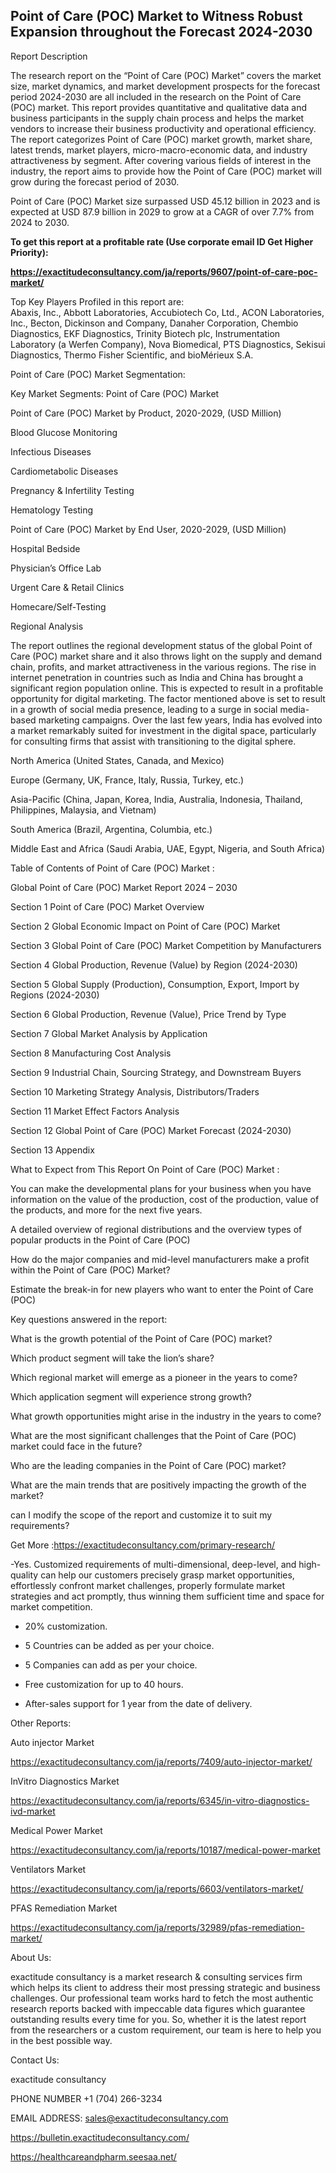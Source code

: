 ## Point of Care (POC) Market to Witness Robust Expansion throughout the Forecast 2024-2030

Report Description

The research report on the “Point of Care (POC) Market” covers the market size, market dynamics, and market development prospects for the forecast period 2024-2030 are all included in the research on the Point of Care (POC) market. This report provides quantitative and qualitative data and business participants in the supply chain process and helps the market vendors to increase their business productivity and operational efficiency. The report categorizes Point of Care (POC) market growth, market share, latest trends, market players, micro-macro-economic data, and industry attractiveness by segment. After covering various fields of interest in the industry, the report aims to provide how the Point of Care (POC) market will grow during the forecast period of 2030.

Point of Care (POC) Market size surpassed USD 45.12 billion in 2023 and is expected at USD 87.9 billion in 2029 to grow at a CAGR of over 7.7% from 2024 to 2030.

**To get this report at a profitable rate (Use corporate email ID Get Higher Priority):**

**https://exactitudeconsultancy.com/ja/reports/9607/point-of-care-poc-market/**

Top Key Players Profiled in this report are:                                                                               
Abaxis, Inc., Abbott Laboratories, Accubiotech Co, Ltd., ACON Laboratories, Inc., Becton, Dickinson and Company, Danaher Corporation, Chembio Diagnostics, EKF Diagnostics, Trinity Biotech plc, Instrumentation Laboratory (a Werfen Company), Nova Biomedical, PTS Diagnostics, Sekisui Diagnostics, Thermo Fisher Scientific, and bioMérieux S.A.

Point of Care (POC) Market Segmentation:

Key Market Segments: Point of Care (POC) Market

Point of Care (POC) Market by Product, 2020-2029, (USD Million)

Blood Glucose Monitoring

Infectious Diseases

Cardiometabolic Diseases

Pregnancy & Infertility Testing

Hematology Testing

Point of Care (POC) Market by End User, 2020-2029, (USD Million)

Hospital Bedside

Physician’s Office Lab

Urgent Care & Retail Clinics

Homecare/Self-Testing

Regional Analysis

The report outlines the regional development status of the global Point of Care (POC) market share and it also throws light on the supply and demand chain, profits, and market attractiveness in the various regions. The rise in internet penetration in countries such as India and China has brought a significant region population online. This is expected to result in a profitable opportunity for digital marketing. The factor mentioned above is set to result in a growth of social media presence, leading to a surge in social media-based marketing campaigns. Over the last few years, India has evolved into a market remarkably suited for investment in the digital space, particularly for consulting firms that assist with transitioning to the digital sphere.

North America (United States, Canada, and Mexico)

Europe (Germany, UK, France, Italy, Russia, Turkey, etc.)

Asia-Pacific (China, Japan, Korea, India, Australia, Indonesia, Thailand, Philippines, Malaysia, and Vietnam)

South America (Brazil, Argentina, Columbia, etc.)

Middle East and Africa (Saudi Arabia, UAE, Egypt, Nigeria, and South Africa)

Table of Contents of Point of Care (POC) Market :

Global Point of Care (POC) Market Report 2024 – 2030

Section 1 Point of Care (POC) Market Overview

Section 2 Global Economic Impact on Point of Care (POC) Market

Section 3 Global Point of Care (POC) Market Competition by Manufacturers

Section 4 Global Production, Revenue (Value) by Region (2024-2030)

Section 5 Global Supply (Production), Consumption, Export, Import by Regions (2024-2030)

Section 6 Global Production, Revenue (Value), Price Trend by Type

Section 7 Global Market Analysis by Application

Section 8 Manufacturing Cost Analysis

Section 9 Industrial Chain, Sourcing Strategy, and Downstream Buyers

Section 10 Marketing Strategy Analysis, Distributors/Traders

Section 11 Market Effect Factors Analysis

Section 12 Global Point of Care (POC) Market Forecast (2024-2030)

Section 13 Appendix

What to Expect from This Report On Point of Care (POC) Market :

You can make the developmental plans for your business when you have information on the value of the production, cost of the production, value of the products, and more for the next five years.

A detailed overview of regional distributions and the overview types of popular products in the Point of Care (POC)

How do the major companies and mid-level manufacturers make a profit within the Point of Care (POC) Market?

Estimate the break-in for new players who want to enter the Point of Care (POC)

Key questions answered in the report:

What is the growth potential of the Point of Care (POC) market?

Which product segment will take the lion’s share?

Which regional market will emerge as a pioneer in the years to come?

Which application segment will experience strong growth?

What growth opportunities might arise in the industry in the years to come?

What are the most significant challenges that the Point of Care (POC) market could face in the future?

Who are the leading companies in the Point of Care (POC) market?

What are the main trends that are positively impacting the growth of the market?

can I modify the scope of the report and customize it to suit my requirements?

Get More :https://exactitudeconsultancy.com/primary-research/

-Yes. Customized requirements of multi-dimensional, deep-level, and high-quality can help our customers precisely grasp market opportunities, effortlessly confront market challenges, properly formulate market strategies and act promptly, thus winning them sufficient time and space for market competition.

- 20% customization.

- 5 Countries can be added as per your choice.

- 5 Companies can add as per your choice.

- Free customization for up to 40 hours.

- After-sales support for 1 year from the date of delivery.

Other Reports:

Auto injector   Market

https://exactitudeconsultancy.com/ja/reports/7409/auto-injector-market/

InVitro Diagnostics Market

https://exactitudeconsultancy.com/ja/reports/6345/in-vitro-diagnostics-ivd-market

Medical Power  Market

https://exactitudeconsultancy.com/ja/reports/10187/medical-power-market

Ventilators  Market

https://exactitudeconsultancy.com/ja/reports/6603/ventilators-market/

PFAS Remediation  Market

https://exactitudeconsultancy.com/ja/reports/32989/pfas-remediation-market/

About Us:

exactitude consultancy is a market research & consulting services firm which helps its client to address their most pressing strategic and business challenges. Our professional team works hard to fetch the most authentic research reports backed with impeccable data figures which guarantee outstanding results every time for you. So, whether it is the latest report from the researchers or a custom requirement, our team is here to help you in the best possible way.

Contact Us:

exactitude consultancy

PHONE NUMBER +1 (704) 266-3234

EMAIL ADDRESS: sales@exactitudeconsultancy.com

https://bulletin.exactitudeconsultancy.com/

https://healthcareandpharm.seesaa.net/

